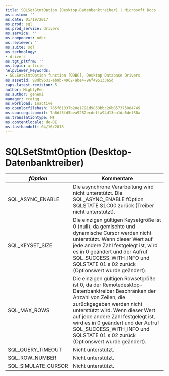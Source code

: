 ```yaml
---
title: SQLSetStmtOption (Desktop-Datenbanktreiber) | Microsoft Docs
ms.custom: ''
ms.date: 01/19/2017
ms.prod: sql
ms.prod_service: drivers
ms.service: ''
ms.component: odbc
ms.reviewer: ''
ms.suite: sql
ms.technology:
- drivers
ms.tgt_pltfrm: ''
ms.topic: article
helpviewer_keywords:
- SQLSetStmtOption function [ODBC], Desktop Database Drivers
ms.assetid: 98db9631-eb9b-4962-abe4-96f495133a5d
caps.latest.revision: 5
author: MightyPen
ms.author: genemi
manager: craigg
ms.workload: Inactive
ms.openlocfilehash: 765f61337b28e1791d9853bbc26b057375084749
ms.sourcegitcommit: 7a6df3fd5bea9282ecdeffa94d13ea1da6def80a
ms.translationtype: MT
ms.contentlocale: de-DE
ms.lasthandoff: 04/16/2018
---
```

# <a name="sqlsetstmtoption-desktop-database-drivers"></a>SQLSetStmtOption (Desktop-Datenbanktreiber)
|*fOption*|Kommentare|  
|---------------|--------------|  
|SQL_ASYNC_ENABLE|Die asynchrone Verarbeitung wird nicht unterstützt. Die SQL_ASYNC_ENABLE fOption SQLSTATE S1C00 zurück (Treiber nicht unterstützt).|  
|SQL_KEYSET_SIZE|Die einzigen gültigen Keysetgröße ist 0 (null), da gemischte und dynamische Cursor werden nicht unterstützt. Wenn dieser Wert auf jede andere Zahl festgelegt ist, wird es in 0 geändert und der Aufruf SQL_SUCCESS_WITH_INFO und SQLSTATE 01 s 02 zurück (Optionswert wurde geändert).|  
|SQL_MAX_ROWS|Die einzigen gültigen Rowsetgröße ist 0, da der Remotedesktop-Datenbanktreiber Beschränken der Anzahl von Zeilen, die zurückgegeben werden nicht unterstützt wird. Wenn dieser Wert auf jede andere Zahl festgelegt ist, wird es in 0 geändert und der Aufruf SQL_SUCCESS_WITH_INFO und SQLSTATE 01 s 02 zurück (Optionswert wurde geändert).|  
|SQL_QUERY_TIMEOUT|Nicht unterstützt.|  
|SQL_ROW_NUMBER|Nicht unterstützt.|  
|SQL_SIMULATE_CURSOR|Nicht unterstützt.|
